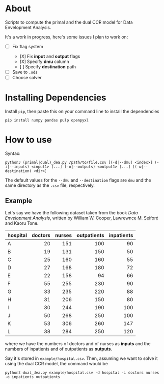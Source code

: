 # About

Scripts to compute the primal and the dual CCR model for Data Envelopment Analysis.

It's a work in progress, here's some issues I plan to work on:
  - [ ] Fix flag system<ul><li>[X] Fix **input** and **output** flags</li><li>[X] Specify **dmu** column</li><li>[ ] Specify **destination** path</li></ul>
  - [ ] Save to `.ods`
  - [ ] Choose solver

# Installing Dependencies

Install `pip`, then paste this on your command line to install the dependencies

```console
pip install numpy pandas pulp openpyxl
```

# How to use

Syntax:
```console
python3 (primal|dual)_dea.py /path/to/file.csv [(-d|--dmu) <index>] (-i|--inputs) <input1> [...] (-o|--outputs) <output1> [...] [(-w|--destination) <dir>]
```

The default values for the `--dmu` and `--destination` flags are `dmu` and the same directory as the `.csv` file, respectively.

## Example

Let's say we have the following dataset taken from the book _Data Envelopment Analysis_, written by William W. Cooper, Lawrewnce M. Seiford and Kaoru Tone.

| hospital | doctors | nurses | outpatients | inpatients |
| -------- | -------:| ------:| -----------:| ----------:|
|A         |       20|     151|          100|          90|
|B         |       19|     131|          150|          50|
|C         |       25|     160|          160|          55|
|D         |       27|     168|          180|          72|
|E         |       22|     158|           94|          66|
|F         |       55|     255|          230|          90|
|G         |       33|     235|          220|          88|
|H         |       31|     206|          150|          80|
|I         |       30|     244|          190|         100|
|J         |       50|     268|          250|         100|
|K         |       53|     306|          260|         147|
|L         |       38|     284|          250|         120|

where we have the numbers of doctors and of nurses as **inputs** and the numbers of inpatients and of outpatients as **outputs**.


Say it's stored in `example/hospital.csv`. Then, assuming we want to solve it using the dual CCR model, the command would be

```console
python3 dual_dea.py example/hospital.csv -d hospital -i doctors nurses -o inpatients outpatients
```
